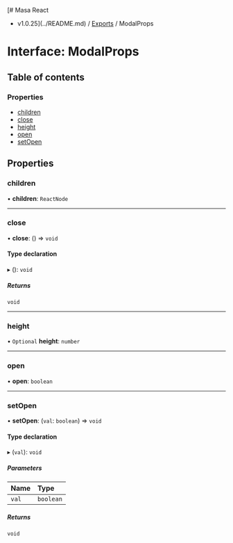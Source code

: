 [# Masa React
 - v1.0.25](../README.md) / [Exports](../modules.md) / ModalProps

# Interface: ModalProps

## Table of contents

### Properties

- [children](ModalProps.md#children)
- [close](ModalProps.md#close)
- [height](ModalProps.md#height)
- [open](ModalProps.md#open)
- [setOpen](ModalProps.md#setopen)

## Properties

### children

• **children**: `ReactNode`

___

### close

• **close**: () => `void`

#### Type declaration

▸ (): `void`

##### Returns

`void`

___

### height

• `Optional` **height**: `number`

___

### open

• **open**: `boolean`

___

### setOpen

• **setOpen**: (`val`: `boolean`) => `void`

#### Type declaration

▸ (`val`): `void`

##### Parameters

| Name | Type |
| :------ | :------ |
| `val` | `boolean` |

##### Returns

`void`
